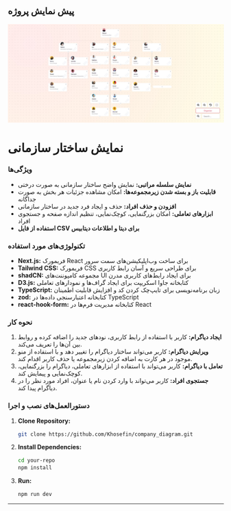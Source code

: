 ## پیش نمایش پروژه

![site Desktop preview :](./preview.JPG)

# نمایش ساختار سازمانی

### **ویژگی‌ها**

* **نمایش سلسله مراتبی:** نمایش واضح ساختار سازمانی به صورت درختی
* **قابلیت باز و بسته شدن زیرمجموعه‌ها:** امکان مشاهده جزئیات هر بخش به صورت جداگانه
* **افزودن و حذف افراد:** حذف و ایجاد فرد جدید در ساختار سازمانی
* **ابزارهای تعاملی:** امکان بزرگنمایی، کوچک‌نمایی، تنظیم اندازه صفحه و جستجوی افراد
* **استفاده از فایل CSV برای دیتا و اطلاعات دیتابیس**

### **تکنولوژی‌های مورد استفاده**

* **Next.js:** فریمورک React برای ساخت وب‌اپلیکیشن‌های سمت سرور
* **Tailwind CSS:** فریمورک CSS برای طراحی سریع و آسان رابط کاربری
* **shadCN:** مجموعه کامپوننت‌های UI برای ایجاد رابط‌های کاربری مدرن
* **D3.js:** کتابخانه جاوا اسکریپت برای ایجاد گراف‌ها و نمودارهای تعاملی
* **TypeScript:** زبان برنامه‌نویسی برای تایپ‌چک کردن کد و افزایش قابلیت اطمینان
* **zod:** کتابخانه اعتبارسنجی داده‌ها در TypeScript
* **react-hook-form:** کتابخانه مدیریت فرم‌ها در React

### **نحوه کار**

1. **ایجاد دیاگرام:** کاربر با استفاده از رابط کاربری، نودهای جدید را اضافه کرده و روابط بین آن‌ها را تعریف می‌کند.
2. **ویرایش دیاگرام:** کاربر می‌تواند ساختار دیاگرام را تغییر دهد و با استفاده از منو موجود در هر کارت به اضافه کردن زیرمجموعه یا حذف کاربر اقدام کند.
3. **تعامل با دیاگرام:** کاربر می‌تواند با استفاده از ابزارهای تعاملی، دیاگرام را بزرگنمایی، کوچک‌نمایی و پیمایش کند.
4. **جستجوی افراد:** کاربر می‌تواند با وارد کردن نام یا عنوان، افراد مورد نظر را در دیاگرام پیدا کند.

### **دستورالعمل‌های نصب و اجرا**

1. **Clone Repository:**
   ```bash
   git clone https://github.com/Khosefin/company_diagram.git
   ```
2. **Install Dependencies:**
   ```bash
   cd your-repo
   npm install
   ```
3. **Run:**
   ```bash
   npm run dev
   ```

---